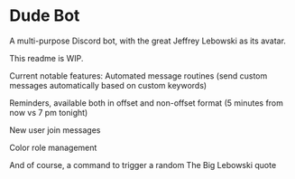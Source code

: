 # Dude Bot
A multi-purpose Discord bot, with the great Jeffrey Lebowski as its avatar.

This readme is WIP.

Current notable features:
Automated message routines (send custom messages automatically based on custom keywords)

Reminders, available both in offset and non-offset format (5 minutes from now vs 7 pm tonight)

New user join messages

Color role management

And of course, a command to trigger a random The Big Lebowski quote
